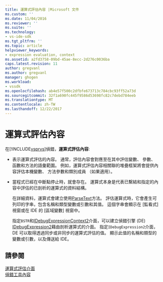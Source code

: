 ```yaml
---
title: 運算式評估內容 |Microsoft 文件
ms.custom: ''
ms.date: 11/04/2016
ms.reviewer: ''
ms.suite: ''
ms.technology:
- vs-ide-sdk
ms.tgt_pltfrm: ''
ms.topic: article
helpviewer_keywords:
- expression evaluation, context
ms.assetid: a2fd3758-09bd-45ae-8ecc-2d276c0036ba
caps.latest.revision: 11
author: gregvanl
ms.author: gregvanl
manager: ghogen
ms.workload:
- vssdk
ms.openlocfilehash: ab4e57f500c2dfbfe673713c784cbc93ff52a73d
ms.sourcegitcommit: 32f1a690fc445f9586d53698fc82c7debd784eeb
ms.translationtype: MT
ms.contentlocale: zh-TW
ms.lasthandoff: 12/22/2017
---
```

# <a name="expression-evaluation-context"></a>運算式評估內容
在[!INCLUDE[vsprvs](../../code-quality/includes/vsprvs_md.md)]偵錯，**運算式評估內容**:  
  
-   表示運算式評估的內容。 通常，評估內容會對應至在其中評估變數、 參數、 函數和方法的語彙範圍。 例如，運算式評估內容相關聯的堆疊框架將會提供內容評估本機變數、 方法參數和類別成員 （如果適用）。  
  
-   當程式已經在中斷點停止時，就會存在。 運算式本身是代表已繫結和指定的內容中評估的已剖析的運算式的資料結構。  
  
     在詳細資料，運算式會建立使用[ParseText](../../extensibility/debugger/reference/idebugexpressioncontext2-parsetext.md)方法。 評估運算式時，它會產生可列印的字串，包含名稱和類型變數或引數和其值。 這個字串會顯示在 [監看式] 視窗或在 IDE 的 [區域變數] 視窗中。  
  
     指定`BSTR`和[IDebugExpressionContext2](../../extensibility/debugger/reference/idebugexpressioncontext2.md)介面，可以建立偵錯引擎 (DE) [IDebugExpression2](../../extensibility/debugger/reference/idebugexpression2.md)藉由剖析運算式的介面。 指定`IDebugExpression2`介面，DE 可以取得透過同步或非同步的運算式評估的值。 顯示此值的名稱和類型的變數或引數，以及傳送給 IDE。  
  
## <a name="see-also"></a>請參閱  
 [運算式評估介面](../../extensibility/debugger/reference/expression-evaluation-interfaces.md)   
 [偵錯工具內容](../../extensibility/debugger/debugger-contexts.md)